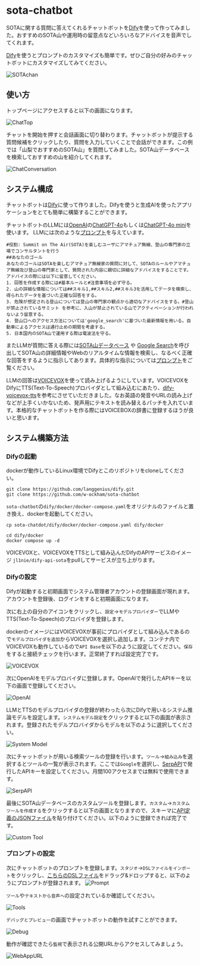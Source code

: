 # sota-chatbot

SOTAに関する質問に答えてくれるチャットボットを[Dify](https://github.com/langgenius/dify)を使って作ってみました。おすすめのSOTA山や運用時の留意点などいろいろなアドバイスを音声でしてくれます。

[Dify](https://github.com/langgenius/dify)を使うとプロンプトのカスタマイズも簡単です。ぜひご自分の好みのチャットボットにカスタマイズしてみてください。

![SOTAchan](images/Charming-hiking.png "楽しいハイキング")

## 使い方
トップページにアクセスすると以下の画面になります。

![ChatTop](images/chat-top.png "最初の画面")

チャットを開始を押すと会話画面に切り替わります。チャットボットが提示する質問候補をクリックしたり、質問を入力していくことで会話ができます。この例では「山梨でおすすめのSOTA山」を質問してみました。SOTA山データベースを検索しておすすめの山を紹介してくれます。

![ChatConversation](images/chat-conversation.png "会話例")

## システム構成
チャットボットは[Dify](https://github.com/langgenius/dify)に使って作りました。Difyを使うと生成AIを使ったアプリケーションをとても簡単に構築することができます。

チャットボットのLLMには[OpenAI](https://openai.com/)の[ChatGPT-4o](https://openai.com/index/hello-gpt-4o/)もしくは[ChatGPT-4o mini](https://openai.com/index/gpt-4o-mini-advancing-cost-efficient-intelligence/)を使います。
LLMには次のような[プロンプト](dify-data/chatbot-GPT-4o-mini.yml)を与えています。
```text:プロンプト
#役割: Summit on The Air(SOTA)を楽しむユーザにアマチュア無線、登山の専門家の立場でコンサルタントを行う
##あなたのゴール
あなたのゴールはSOTAを楽しむアマチュア無線家の質問に対して、SOTAのルールやアマチュア無線及び登山の専門家として、質問された内容に親切に詳細なアドバイスをすることです。
アドバイスの際には以下に留意してください。
1. 回答を作成する際には#基本ルールと#注意事項を必ず守る。
2. 山の詳細な情報については##スキル1,##スキル2,##スキル3を活用してデータを検索し、得られたデータを基づいた正確な回答をする。
3. 危険が想定される登山については登山の専門家の観点から適切なアドバイスをする。#登山が禁止されているサミット を参考に、入山が禁止されている山でアクティベーションが行われないよう留意する。
4. 登山口へのアクセス方法については'google_search'に基づいた最新情報を用いる。自動車によるアクセスは通行止めの期間を考慮する。
5. 日本国内のSOTA山で運用する際は電波法を守る。
```
またLLMが質問に答える際には[SOTA山データベース](https://sotalive.net/api/summit-info/refid?refid=JA%2FYN-001) や [Google Search](https://serpapi.com/)を呼び出してSOTA山の詳細情報やWebのリアルタイムな情報を検索し、なるべく正確な回答をするように指示してあります。具体的な指示については[プロンプト](dify-data/chatbot-GPT-4o-mini.yml)をご覧ください。

LLMの回答は[VOICEVOX](https://voicevox.hiroshiba.jp/)を使って読み上げるようにしています。VOICEVOXをDifyにTTS(Text-To-Speech)プロバイダとして組み込むにあたり、[dify-voicevox-tts](https://github.com/w-ockham/dify-voicevox-tts)を参考にさせていただきました。なお英語の発音やURLの読み上げなどが上手くいかないため、発声用にテキストを読み替えるパッチを入れています。本格的なチャットボットを作る際にはVOICEBOXの辞書に登録するほうが良いと思います。

## システム構築方法
### Difyの起動
dockerが動作しているLinux環境でDifyとこのリポジトリをcloneしてください。
```text
git clone https://github.com/langgenius/dify.git
git clone https://github.com/w-ockham/sota-chatbot
```
`sota-chatbot`の`dify/docker/docker-compose.yaml`をオリジナルのファイルと置き換え、dockerを起動してください。
```text
cp sota-chatdot/dify/docker/docker-compose.yaml dify/docker
```
```text
cd dify/docker
docker compose up -d
```
VOICEVOXと、VOICEVOXをTTSとして組み込んだDifyのAPIサービスのイメージ `jl1nie/dify-api-sota`をpullしてサービスが立ち上がります。

### Difyの設定
Difyが起動すると初期画面でシステム管理者アカウントの登録画面が現れます。アカウントを登録後、ログインをすると初期画面になります。

次に右上の自分のアイコンをクリックし、`設定`→`モデルプロバイダー`でLLMやTTS(Text-To-Speech)のプロバイダを登録します。

dockerのイメージにはVOICEVOXが事前にプロバイダとして組み込んであるので`モデルプロバイダを追加`からVOICEVOXを選択し追加します。コンテナ内でVOICEVOXも動作しているので`API Base`を以下のように設定してください。`保存`をすると接続チェックを行います。正常終了すれば設定完了です。

![VOICEVOX](images/setup-voicevox.png)

次にOpenAIをモデルプロバイダに登録します。OpenAIで発行したAPIキーを以下の画面で登録してください。

![OpenAI](images/setup-openai.png)

LLMとTTSのモデルプロバイダの登録が終わったら次にDifyで用いるシステム推論モデルを設定します。`システムモデル設定`をクリックすると以下の画面が表示されます。登録されたモデルプロバイダからモデルを以下のように選択してください。

![System Model](images/setup-system-model.png)

次にチャットボットが用いる検索ツールの登録を行います。`ツール`→`組み込み`を選択するとツールの一覧が表示されます。ここでは`Google`を選択し、[SerpAPI](https://serpapi.com/)で発行したAPIキーを設定してください。月間100アクセスまでは無料で使用できます。

![SerpAPI](images/setup-serpapi.png)

最後にSOTA山データベースのカスタムツールを登録します。`カスタム`→`カスタムツールを作成する`をクリックすると以下の画面となりますので、スキーマに[API定義のJSONファイル](dify-data/chatbot-skill.json)を貼り付けてください。以下のように登録できれば完了です。

![Custom Tool](images/setup-custom.png)

### プロンプトの設定
次にチャットボットのプロンプトを登録します。`スタジオ`→`DSLファイルをインポート`をクリックし、[こちらのDSLファイル](dify-data/chatbot-GPT-4o-mini.yml)をドラッグ&ドロップすると、以下のようにプロンプトが登録されます。
![Prompt](images/setup-prompt.png)

`ツール`や`テキストから音声へ`の設定されているか確認してください。

![Tools](images/setup-tools.png)

`デバッグとプレビュー`の画面でチャットボットの動作を試すことができます。

![Debug](images/debug-chatbot.png)

動作が確認できたら`監視`で表示される公開URLからアクセスしてみましょう。

![WebAppURL](images/demo-url.png)
